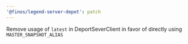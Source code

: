 ```yaml
---
'@finos/legend-server-depot': patch
---
```


Remove usage of `latest` in DeportSeverClient in favor of directly using `MASTER_SNAPSHOT_ALIAS`
